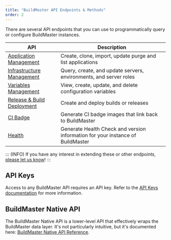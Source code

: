 ```yaml
---
title: "BuildMaster API Endpoints & Methods"
order: 2
---
```


There are several API endpoints that you can use to programmatically query or configure BuildMaster instances.

| API | Description |
|------------|-------------------|
| [Application Management](/docs/buildmaster/reference/api/buildmaster-appmanagement-api) | Create, clone, import, update purge and list applications |
| [Infrastructure Management](/docs/buildmaster/reference/api/infrastructure) | Query, create, and update servers, environments, and server roles |
| [Variables Management](/docs/buildmaster/reference/api/variables)                              | View, create, update, and delete configuration variables |
| [Release & Build Deployment](/docs/buildmaster/reference/api/release-and-build)                        | Create and deploy builds or releases |
| [CI Badge](/docs/buildmaster/reference/api/buildmaster-ci-cd-continuous-integration-server-badges) | Generate CI badge images that link back to BuildMaster | 
| [Health](/docs/buildmaster/reference/api/health) | Generate Health Check and version information for your instance of BuildMaster | 

::: (INFO)
If you have any interest in extending these or other endpoints, [please let us know](https://inedo.com/contact)!
:::

## API Keys

Access to any BuildMaster API requires an API key. Refer to the [API Keys documentation](/docs/buildmaster/reference/api/buildmaster-administration-security-api-keys) for more information.

## BuildMaster Native API

The BuildMaster Native API is a lower-level API that effectively wraps the BuildMaster data layer. It's not particularly intuitive, but it's documented here: [BuildMaster Native API Reference](/docs/buildmaster/reference/api/native).
